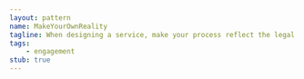 ```yaml
---
layout: pattern
name: MakeYourOwnReality
tagline: When designing a service, make your process reflect the legal rules that you wish existed, instead of those that do. Reality will catch up.
tags:
    - engagement
stub: true
---
```

